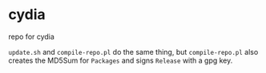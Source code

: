 # cydia
repo for cydia

```update.sh``` and ```compile-repo.pl``` do the same thing, but ```compile-repo.pl``` also creates the MD5Sum for ```Packages``` and signs ```Release``` with a gpg key.
